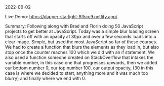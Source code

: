 2022-06-02

Live Demo: https://dapper-starlight-9f5cc9.netlify.app/

Summary: Following along with Brad and Florin doing 50 JavaScript projects to get better at JavaScript. Today was a simple blur loading screen that starts off with an opacity at 30px and over a few seconds loads into a clear image. Simple, but used the most JavaScript so far of these courses. We had to create a function that blurs the elements as they load in, but also stop once the counter reaches 100 which we did with an if statement. We also used a function someone created on StackOverflow that intakes the variable number, in this case one that progresses upwards, then we added our bottom number 0, our top number 100, our output opacity, (30 in this case is where we decided to start, anything more and it was much too blurry) and finally where we end with 0.
